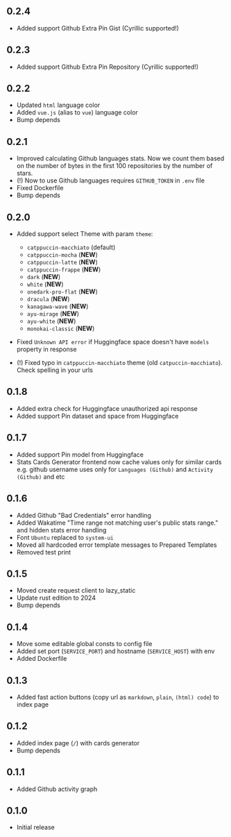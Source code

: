## 0.2.4

- Added support Github Extra Pin Gist (Cyrillic supported!)

## 0.2.3

- Added support Github Extra Pin Repository (Cyrillic supported!)

## 0.2.2

- Updated `html` language color
- Added `vue.js` (alias to `vue`) language color
- Bump depends

## 0.2.1

- Improved calculating Github languages stats. Now we count them based on the number of bytes in the first 100 repositories by the number of stars.
- (!) Now to use Github languages requires `GITHUB_TOKEN` in `.env` file
- Fixed Dockerfile
- Bump depends

## 0.2.0

- Added support select Theme with param `theme`:

  - `catppuccin-macchiato` (default)
  - `catppuccin-mocha` (**NEW**)
  - `catppuccin-latte` (**NEW**)
  - `catppuccin-frappe` (**NEW**)
  - `dark` (**NEW**)
  - `white` (**NEW**)
  - `onedark-pro-flat` (**NEW**)
  - `dracula` (**NEW**)
  - `kanagawa-wave` (**NEW**)
  - `ayu-mirage` (**NEW**)
  - `ayu-white` (**NEW**)
  - `monokai-classic` (**NEW**)

- Fixed `Unknown API error` if Huggingface space doesn't have `models` property in response
- (!) Fixed typo in `catppuccin-macchiato` theme (old `catpuccin-macchiato`). Check spelling in your urls

## 0.1.8

- Added extra check for Huggingface unauthorized api response
- Added support Pin dataset and space from Huggingface

## 0.1.7

- Added support Pin model from Huggingface
- Stats Cards Generator frontend now cache values only for similar cards e.g. github username uses only for `Languages (Github)` and `Activity (Github)` and etc

## 0.1.6

- Added Github "Bad Credentials" error handling
- Added Wakatime "Time range not matching user's public stats range." and hidden stats error handling
- Font `Ubuntu` replaced to `system-ui`
- Moved all hardcoded error template messages to Prepared Templates
- Removed test print

## 0.1.5

- Moved create request client to lazy_static
- Update rust edition to 2024
- Bump depends

## 0.1.4

- Move some editable global consts to config file
- Added set port (`SERVICE_PORT`) and hostname (`SERVICE_HOST`) with env
- Added Dockerfile

## 0.1.3

- Added fast action buttons (copy url as `markdown`, `plain`, `(html) code`) to index page

## 0.1.2

- Added index page (`/`) with cards generator
- Bump depends

## 0.1.1

- Added Github activity graph

## 0.1.0

- Initial release
